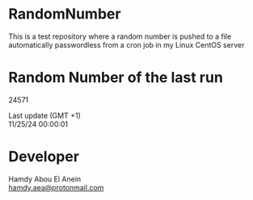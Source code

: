 # RandomNumber    
This is a test repository where a random number is pushed to a file automatically passwordless from a cron job in my Linux CentOS server    
# Random Number of the last run   
24571
      
Last update (GMT +1)    
11/25/24 00:00:01
# Developer    
Hamdy Abou El Anein   
hamdy.aea@protonmail.com
